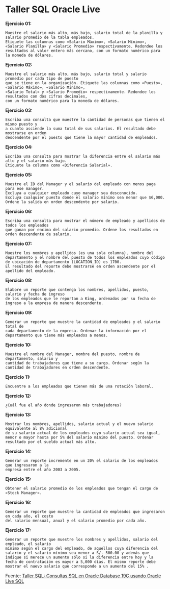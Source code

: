 # Taller SQL Oracle Live

**Ejercicio 01:**

	Muestre el salario más alto, más bajo, salario total de la planilla y salario promedio de la tabla empleados. 
	Etiquete las columnas como «Salario Máximo», «Salario Mínimo», «Salario Planilla» y «Salario Promedio» respectivamente. Redondee los resultados al valor entero más cercano, con un formato numérico para la moneda de dólares.

**Ejercicio 02:**

	Muestre el salario más alto, más bajo, salario total y salario promedio por cada tipo de puesto 
	que se tiene en la organización. Etiquete las columnas como «Puesto», «Salario Máximo», «Salario Mínimo», 
	«Salario Total» y «Salario Promedio» respectivamente. Redondee los resultados con dos cifras decimales, 
	con un formato numérico para la moneda de dólares.

**Ejercicio 03:**

	Escriba una consulta que muestre la cantidad de personas que tienen el mismo puesto y 
	a cuanto asciende la suma total de sus salarios. El resultado debe mostrarse en orden 
	descendente por el puesto que tiene la mayor cantidad de empleados.

**Ejercicio 04:**

	Escriba una consulta para mostrar la diferencia entre el salario más alto y el salario más bajo. 
	Etiquete la columna como «Diferencia Salarial».

**Ejercicio 05:**

	Muestre el ID del Manager y el salario del empleado con menos paga para ese manager. 
	Excluya a cualquier empleado cuyo manager sea desconocido. 
	Excluya cualquier puesto donde el salario mínimo sea menor que $6,000. 
	Ordene la salida en orden descendente por salario.

**Ejercicio 06:**

	Escriba una consulta para mostrar el número de empleado y apellidos de todos los empleados 
	que ganan por encima del salario promedio. Ordene los resultados en orden descendente de salario.

**Ejercicio 07:**

	Muestre los nombres y apellidos (es una sola columna), nombre del departamento y el nombre del puesto de todos los empleados cuyo código de ubicación de departamento (LOCATION_ID) es 1700. 
	El resultado del reporte debe mostrarse en orden ascendente por el apellido del empleado.

**Ejercicio 08:**

	Elabore un reporte que contenga los nombres, apellidos, puesto, salario y fecha de ingreso
	de los empleados que le reportan a King, ordenados por su fecha de ingreso a la empresa de manera descendente.

**Ejercicio 09:**

	Generar un reporte que muestre la cantidad de empleados y el salario total de 
	cada departamento de la empresa. Ordenar la información por el departamento que tiene más empleados a menos.

**Ejercicio 10:**

	Muestre el nombre del Manager, nombre del puesto, nombre de departamento, salario y 
	cantidad de trabajadores que tiene a su cargo. Ordenar según la cantidad de trabajadores en orden descendente.

**Ejercicio 11:**

	Encuentre a los empleados que tienen más de una rotación laboral.

**Ejercicio 12:**

	¿Cuál fue el año donde ingresaron más trabajadores?

**Ejercicio 13:**

	Mostrar los nombres, apellidos, salario actual y el nuevo salario equivalente al 8% adicional
	de su salario actual de los empleados cuyo salario actual sea igual, menor o mayor hasta por 5% del salario mínimo del puesto. Ordenar resultado por el sueldo actual más alto.

**Ejercicio 14:**

	Generar un reporte incremente en un 20% el salario de los empleados que ingresaron a la 
	empresa entre el año 2003 a 2005.

**Ejercicio 15:**

	Obtener el salario promedio de los empleados que tengan el cargo de «Stock Manager».

**Ejercicio 16:**

	Generar un reporte que muestre la cantidad de empleados que ingresaron en cada año, el costo 
	del salario mensual, anual y el salario promedio por cada año.

**Ejercicio 17:**

	Generar un reporte que muestre los nombres y apellidos, salario del empleado, el salario 
	mínimo según el cargo del empleado, de aquellos cuya diferencia del salario y el salario mínimo sea menor a S/. 500.00 y además que indique si merece un aumento sólo si la diferencia entre hoy y la fecha de contratación es mayor a 5,000 días. El mismo reporte debe mostrar el nuevo salario que corresponde a un aumento del 15% .

Fuente: [Taller SQL: Consultas SQL en Oracle Database 19C usando Oracle Live SQL](http://www.solocodigoweb.com/blog/2019/11/21/taller-sql-consultas-sql-en-oracle-database-19c-usando-oracle-live-sql/)